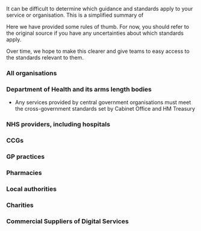 It can be difficult to determine which guidance and standards apply to your service or organisation. This is a simplified summary of 

Here we have provided some rules of thumb. For now, you should refer to the original source if you have any uncertainties about which standards apply. 

Over time, we hope to make this clearer and give teams to easy access to the standards relevant to them.

### All organisations

### Department of Health and its arms length bodies 

* Any services provided by central government organisations must meet the cross-government standards set by Cabinet Office and HM Treasury 

### NHS providers, including hospitals

### CCGs

### GP practices

### Pharmacies 

### Local authorities  

### Charities

### Commercial Suppliers of Digital Services